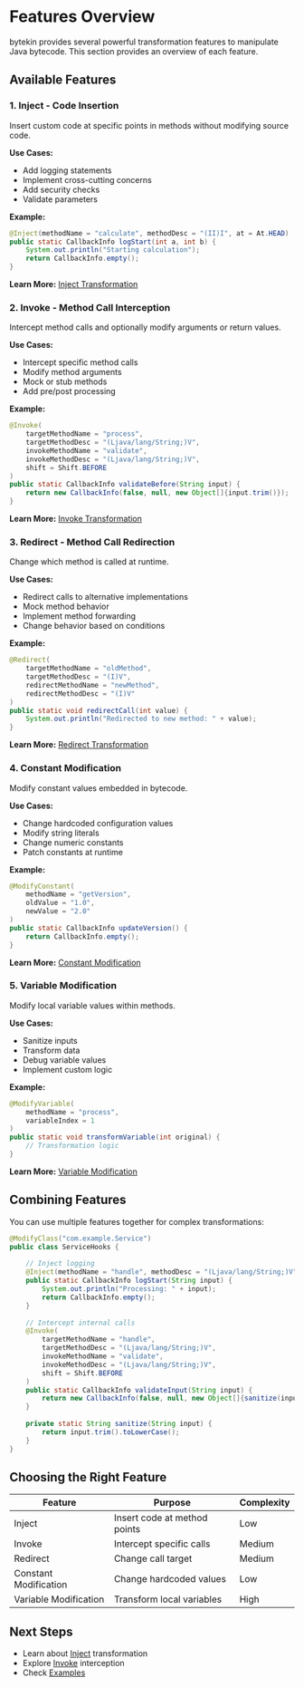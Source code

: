 # Features Overview

bytekin provides several powerful transformation features to manipulate Java bytecode. This section provides an overview of each feature.

## Available Features

### 1. Inject - Code Insertion

Insert custom code at specific points in methods without modifying source code.

**Use Cases:**
- Add logging statements
- Implement cross-cutting concerns
- Add security checks
- Validate parameters

**Example:**
```java
@Inject(methodName = "calculate", methodDesc = "(II)I", at = At.HEAD)
public static CallbackInfo logStart(int a, int b) {
    System.out.println("Starting calculation");
    return CallbackInfo.empty();
}
```

**Learn More:** [Inject Transformation](./inject.md)

### 2. Invoke - Method Call Interception

Intercept method calls and optionally modify arguments or return values.

**Use Cases:**
- Intercept specific method calls
- Modify method arguments
- Mock or stub methods
- Add pre/post processing

**Example:**
```java
@Invoke(
    targetMethodName = "process",
    targetMethodDesc = "(Ljava/lang/String;)V",
    invokeMethodName = "validate",
    invokeMethodDesc = "(Ljava/lang/String;)V",
    shift = Shift.BEFORE
)
public static CallbackInfo validateBefore(String input) {
    return new CallbackInfo(false, null, new Object[]{input.trim()});
}
```

**Learn More:** [Invoke Transformation](./invoke.md)

### 3. Redirect - Method Call Redirection

Change which method is called at runtime.

**Use Cases:**
- Redirect calls to alternative implementations
- Mock method behavior
- Implement method forwarding
- Change behavior based on conditions

**Example:**
```java
@Redirect(
    targetMethodName = "oldMethod",
    targetMethodDesc = "(I)V",
    redirectMethodName = "newMethod",
    redirectMethodDesc = "(I)V"
)
public static void redirectCall(int value) {
    System.out.println("Redirected to new method: " + value);
}
```

**Learn More:** [Redirect Transformation](./redirect.md)

### 4. Constant Modification

Modify constant values embedded in bytecode.

**Use Cases:**
- Change hardcoded configuration values
- Modify string literals
- Change numeric constants
- Patch constants at runtime

**Example:**
```java
@ModifyConstant(
    methodName = "getVersion",
    oldValue = "1.0",
    newValue = "2.0"
)
public static CallbackInfo updateVersion() {
    return CallbackInfo.empty();
}
```

**Learn More:** [Constant Modification](./constant-modification.md)

### 5. Variable Modification

Modify local variable values within methods.

**Use Cases:**
- Sanitize inputs
- Transform data
- Debug variable values
- Implement custom logic

**Example:**
```java
@ModifyVariable(
    methodName = "process",
    variableIndex = 1
)
public static void transformVariable(int original) {
    // Transformation logic
}
```

**Learn More:** [Variable Modification](./variable-modification.md)

## Combining Features

You can use multiple features together for complex transformations:

```java
@ModifyClass("com.example.Service")
public class ServiceHooks {
    
    // Inject logging
    @Inject(methodName = "handle", methodDesc = "(Ljava/lang/String;)V", at = At.HEAD)
    public static CallbackInfo logStart(String input) {
        System.out.println("Processing: " + input);
        return CallbackInfo.empty();
    }
    
    // Intercept internal calls
    @Invoke(
        targetMethodName = "handle",
        targetMethodDesc = "(Ljava/lang/String;)V",
        invokeMethodName = "validate",
        invokeMethodDesc = "(Ljava/lang/String;)V",
        shift = Shift.BEFORE
    )
    public static CallbackInfo validateInput(String input) {
        return new CallbackInfo(false, null, new Object[]{sanitize(input)});
    }
    
    private static String sanitize(String input) {
        return input.trim().toLowerCase();
    }
}
```

## Choosing the Right Feature

| Feature | Purpose | Complexity |
|---------|---------|-----------|
| Inject | Insert code at method points | Low |
| Invoke | Intercept specific calls | Medium |
| Redirect | Change call target | Medium |
| Constant Modification | Change hardcoded values | Low |
| Variable Modification | Transform local variables | High |

## Next Steps

- Learn about [Inject](./inject.md) transformation
- Explore [Invoke](./invoke.md) interception
- Check [Examples](./examples.md)
